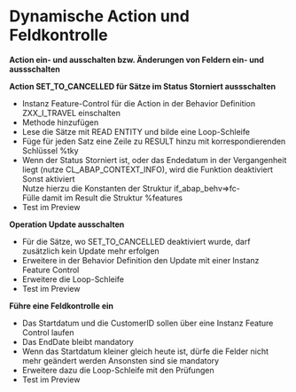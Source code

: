 # Dynamische Action und Feldkontrolle  

**Action ein- und ausschalten bzw. Änderungen von Feldern ein- und aussschalten**  

**Action SET_TO_CANCELLED für Sätze im Status Storniert aussschalten**  
  - Instanz Feature-Control für die Action in der Behavior Definition ZXX_I_TRAVEL einschalten  
  - Methode hinzufügen  
  - Lese die Sätze mit READ ENTITY und bilde eine Loop-Schleife  
  - Füge für jeden Satz eine Zeile zu RESULT hinzu mit korrespondierenden Schlüssel %tky  
  - Wenn der Status Storniert ist, oder das Endedatum in der Vergangenheit liegt (nutze CL_ABAP_CONTEXT_INFO), wird die Funktion deaktiviert  
    Sonst aktiviert  
    Nutze hierzu die Konstanten der Struktur if_abap_behv=>fc-  
    Fülle damit im Result die Struktur %features  
  - Test im Preview

**Operation Update ausschalten**  
  - Für die Sätze, wo SET_TO_CANCELLED deaktiviert wurde, darf zusätzlich kein Update mehr erfolgen
  - Erweitere in der Behavior Definition den Update mit einer Instanz Feature Control
  - Erweitere die Loop-Schleife
  - Test im Preview

**Führe eine Feldkontrolle ein**  
  - Das Startdatum und die CustomerID sollen über eine Instanz Feature Control laufen
  - Das EndDate bleibt mandatory
  - Wenn das Startdatum kleiner gleich heute ist, dürfe die Felder nicht mehr geändert werden
    Ansonsten sind sie mandatory
  - Erweitere dazu die Loop-Schleife mit den Prüfungen
  - Test im Preview  

